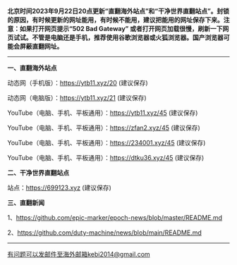 **北京时间2023年9月22日20点更新“直翻海外站点”和“干净世界直翻站点”。封锁的原因，有时候更新的网址能用，有时候不能用，建议把能用的网址保存下来。注意：如果打开网页提示“502 Bad Gateway” 或者打开网页加载很慢，刷新一下网页试试。不管是电脑还是手机，推荐使用谷歌浏览器或火狐浏览器。国产浏览器可能会屏蔽直翻网址。**

***

**一、直翻海外站点**

动态网（手机版）：https://ytb11.xyz/20 (建议保存)

动态网（电脑版）：https://ytb11.xyz/21 (建议保存)

YouTube（电脑、手机、平板通用）：https://ytb11.xyz/45 (建议保存)

YouTube（电脑、手机、平板通用）：https://zfan2.xyz/45 (建议保存)

YouTube（电脑、手机、平板通用）：https://234001.xyz/45 (建议保存)

YouTube（电脑、手机、平板通用）：https://dtku36.xyz/45 (建议保存)

**二、干净世界直翻站点**

站点：https://699123.xyz (建议保存)


**三、直翻新闻**

1、https://github.com/epic-marker/epoch-news/blob/master/README.md

2、https://github.com/duty-machine/news/blob/main/README.md

***


有问题可以发邮件至海外邮箱kebi2014@gmail.com